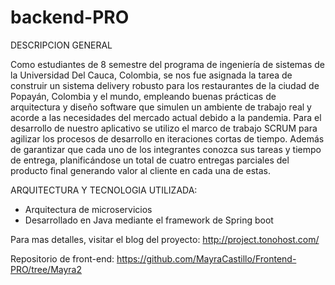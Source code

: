 # backend-PRO
DESCRIPCION GENERAL

Como estudiantes de 8 semestre del programa de ingeniería de sistemas de la Universidad Del Cauca, Colombia, se nos fue asignada la tarea de construir un sistema 
delivery robusto para los restaurantes de la ciudad de Popayán, Colombia y el mundo, empleando buenas prácticas de arquitectura y diseño software que simulen un 
ambiente de trabajo real y acorde a las necesidades del mercado actual debido a la pandemia. Para el desarrollo de nuestro aplicativo se utilizo el marco de trabajo 
SCRUM para agilizar los procesos de desarrollo en iteraciones cortas de tiempo. Además de garantizar que cada uno de los integrantes conozca sus tareas y tiempo de 
entrega, planificándose un total de cuatro entregas parciales del producto final generando valor al cliente en cada una de estas.

ARQUITECTURA Y TECNOLOGIA UTILIZADA:

- Arquitectura de microservicios
- Desarrollado en Java mediante el framework de Spring boot

Para mas detalles, visitar el blog del proyecto:
http://project.tonohost.com/

Repositorio de front-end: 
https://github.com/MayraCastillo/Frontend-PRO/tree/Mayra2
